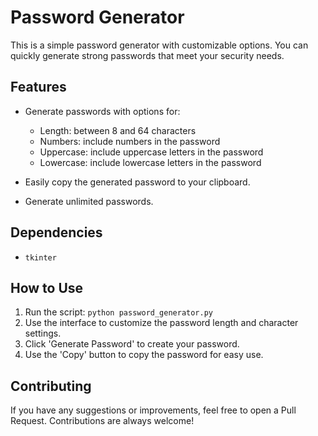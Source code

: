 # Password Generator

This is a simple password generator with customizable options. You can quickly generate strong passwords that meet your security needs.

## Features

- Generate passwords with options for:
  * Length: between 8 and 64 characters
  * Numbers: include numbers in the password
  * Uppercase: include uppercase letters in the password
  * Lowercase: include lowercase letters in the password
  
- Easily copy the generated password to your clipboard.
- Generate unlimited passwords.

## Dependencies

- `tkinter`

## How to Use

1. Run the script: `python password_generator.py`
2. Use the interface to customize the password length and character settings.
3. Click 'Generate Password' to create your password.
4. Use the 'Copy' button to copy the password for easy use.

## Contributing

If you have any suggestions or improvements, feel free to open a Pull Request. Contributions are always welcome!